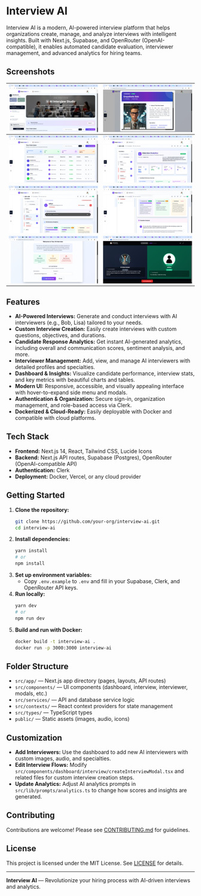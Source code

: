# Interview AI

Interview AI is a modern, AI-powered interview platform that helps organizations create, manage, and analyze interviews with intelligent insights. Built with Next.js, Supabase, and OpenRouter (OpenAI-compatible), it enables automated candidate evaluation, interviewer management, and advanced analytics for hiring teams.

## Screenshots

| ![Image 1](./public/image1.png) | ![Image 2](./public/image2.png) |
|:------------------------------:|:------------------------------:|
| ![Image 3](./public/image3.png) | ![Image 4](./public/image4.png) |
| ![Image 5](./public/image5.png) | ![Image 6](./public/image6.png) |
| ![Image 7](./public/image7.png) | ![Image 8](./public/image8.png) |

## Features

- **AI-Powered Interviews:** Generate and conduct interviews with AI interviewers (e.g., Bob, Lisa) tailored to your needs.
- **Custom Interview Creation:** Easily create interviews with custom questions, objectives, and durations.
- **Candidate Response Analytics:** Get instant AI-generated analytics, including overall and communication scores, sentiment analysis, and more.
- **Interviewer Management:** Add, view, and manage AI interviewers with detailed profiles and specialties.
- **Dashboard & Insights:** Visualize candidate performance, interview stats, and key metrics with beautiful charts and tables.
- **Modern UI:** Responsive, accessible, and visually appealing interface with hover-to-expand side menu and modals.
- **Authentication & Organization:** Secure sign-in, organization management, and role-based access via Clerk.
- **Dockerized & Cloud-Ready:** Easily deployable with Docker and compatible with cloud platforms.

## Tech Stack

- **Frontend:** Next.js 14, React, Tailwind CSS, Lucide Icons
- **Backend:** Next.js API routes, Supabase (Postgres), OpenRouter (OpenAI-compatible API)
- **Authentication:** Clerk
- **Deployment:** Docker, Vercel, or any cloud provider

## Getting Started

1. **Clone the repository:**
   ```sh
   git clone https://github.com/your-org/interview-ai.git
   cd interview-ai
   ```
2. **Install dependencies:**
   ```sh
   yarn install
   # or
   npm install
   ```
3. **Set up environment variables:**
   - Copy `.env.example` to `.env` and fill in your Supabase, Clerk, and OpenRouter API keys.
4. **Run locally:**
   ```sh
   yarn dev
   # or
   npm run dev
   ```
5. **Build and run with Docker:**
   ```sh
   docker build -t interview-ai .
   docker run -p 3000:3000 interview-ai
   ```

## Folder Structure

- `src/app/` — Next.js app directory (pages, layouts, API routes)
- `src/components/` — UI components (dashboard, interview, interviewer, modals, etc.)
- `src/services/` — API and database service logic
- `src/contexts/` — React context providers for state management
- `src/types/` — TypeScript types
- `public/` — Static assets (images, audio, icons)

## Customization

- **Add Interviewers:** Use the dashboard to add new AI interviewers with custom images, audio, and specialties.
- **Edit Interview Flows:** Modify `src/components/dashboard/interview/createInterviewModal.tsx` and related files for custom interview creation steps.
- **Update Analytics:** Adjust AI analytics prompts in `src/lib/prompts/analytics.ts` to change how scores and insights are generated.

## Contributing

Contributions are welcome! Please see [CONTRIBUTING.md](CONTRIBUTING.md) for guidelines.

## License

This project is licensed under the MIT License. See [LICENSE](LICENSE) for details.

---

**Interview AI** — Revolutionize your hiring process with AI-driven interviews and analytics.
